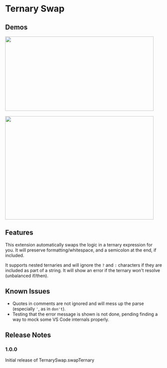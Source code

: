 # Ternary Swap

## Demos

<img src="https://j.gifs.com/oV5V2L.gif" width="476" height="238"/>
<br />
<br />

<img src="https://j.gifs.com/JyoyZK.gif" width="476" height="331"/>

## Features

This extension automatically swaps the logic in a ternary expression for you.  It will preserve formatting/whitespace, and a semicolon at the end, if included.

It supports nested ternaries and will ignore the `?` and `:` characters if they are included as part of a string.  It will show an error if the ternary won't resolve (unbalanced if/then).

## Known Issues

- Quotes in comments are not ignored and will mess up the parse (especially `'`, as in `don't`).
- Testing that the error message is shown is not done, pending finding a way to mock some VS Code internals properly.

## Release Notes

### 1.0.0

Initial release of TernarySwap.swapTernary
